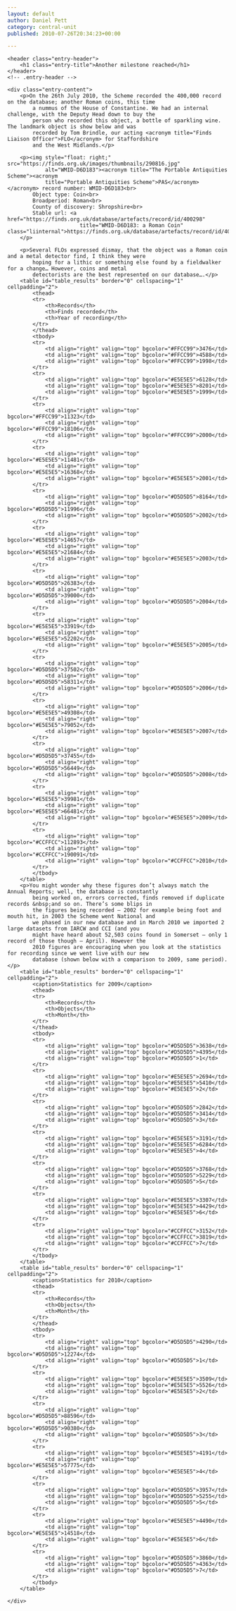 ```yaml
---
layout: default
author: Daniel Pett
category: central-unit
published: 2010-07-26T20:34:23+00:00

---
```


<article role="article" id="post-944"
         class="post-944 post type-post status-publish format-standard hentry category-database category-techie-stuff tag-coin tag-tom-brindle">

    <header class="entry-header">
        <h1 class="entry-title">Another milestone reached</h1>
    </header>
    <!-- .entry-header -->

    <div class="entry-content">
        <p>On the 26th July 2010, the Scheme recorded the 400,000 record on the database; another Roman coins, this time
            a nummus of the House of Constantine. We had an internal challenge, with the Deputy Head down to buy the
            person who recorded this object, a bottle of sparkling wine. The landmark object is show below and was
            recorded by Tom Brindle, our acting <acronym title="Finds Liaison Officer">FLO</acronym> for Staffordshire
            and the West Midlands.</p>

        <p><img style="float: right;" src="https://finds.org.uk/images/thumbnails/290816.jpg"
                alt="WMID-D6D183"><acronym title="The Portable Antiquities Scheme"><acronym
                title="Portable Antiquities Scheme">PAS</acronym></acronym> record number: WMID-D6D183<br>
            Object type: Coin<br>
            Broadperiod: Roman<br>
            County of discovery: Shropshire<br>
            Stable url: <a href="https://finds.org.uk/database/artefacts/record/id/400298"
                           title="WMID-D6D183: a Roman Coin" class="liinternal">https://finds.org.uk/database/artefacts/record/id/400298</a>
        </p>

        <p>Several FLOs expressed dismay, that the object was a Roman coin and a metal detector find, I think they were
            hoping for a lithic or something else found by a fieldwalker for a change… However, coins and metal
            detectorists are the best represented on our database….</p>
        <table id="table_results" border="0" cellspacing="1" cellpadding="2">
            <thead>
            <tr>
                <th>Records</th>
                <th>Finds recorded</th>
                <th>Year of recording</th>
            </tr>
            </thead>
            <tbody>
            <tr>
                <td align="right" valign="top" bgcolor="#FFCC99">3476</td>
                <td align="right" valign="top" bgcolor="#FFCC99">4588</td>
                <td align="right" valign="top" bgcolor="#FFCC99">1998</td>
            </tr>
            <tr>
                <td align="right" valign="top" bgcolor="#E5E5E5">6128</td>
                <td align="right" valign="top" bgcolor="#E5E5E5">8201</td>
                <td align="right" valign="top" bgcolor="#E5E5E5">1999</td>
            </tr>
            <tr>
                <td align="right" valign="top" bgcolor="#FFCC99">11323</td>
                <td align="right" valign="top" bgcolor="#FFCC99">18106</td>
                <td align="right" valign="top" bgcolor="#FFCC99">2000</td>
            </tr>
            <tr>
                <td align="right" valign="top" bgcolor="#E5E5E5">11481</td>
                <td align="right" valign="top" bgcolor="#E5E5E5">16368</td>
                <td align="right" valign="top" bgcolor="#E5E5E5">2001</td>
            </tr>
            <tr>
                <td align="right" valign="top" bgcolor="#D5D5D5">8164</td>
                <td align="right" valign="top" bgcolor="#D5D5D5">11996</td>
                <td align="right" valign="top" bgcolor="#D5D5D5">2002</td>
            </tr>
            <tr>
                <td align="right" valign="top" bgcolor="#E5E5E5">14657</td>
                <td align="right" valign="top" bgcolor="#E5E5E5">21684</td>
                <td align="right" valign="top" bgcolor="#E5E5E5">2003</td>
            </tr>
            <tr>
                <td align="right" valign="top" bgcolor="#D5D5D5">26383</td>
                <td align="right" valign="top" bgcolor="#D5D5D5">39000</td>
                <td align="right" valign="top" bgcolor="#D5D5D5">2004</td>
            </tr>
            <tr>
                <td align="right" valign="top" bgcolor="#E5E5E5">33919</td>
                <td align="right" valign="top" bgcolor="#E5E5E5">52202</td>
                <td align="right" valign="top" bgcolor="#E5E5E5">2005</td>
            </tr>
            <tr>
                <td align="right" valign="top" bgcolor="#D5D5D5">37502</td>
                <td align="right" valign="top" bgcolor="#D5D5D5">58311</td>
                <td align="right" valign="top" bgcolor="#D5D5D5">2006</td>
            </tr>
            <tr>
                <td align="right" valign="top" bgcolor="#E5E5E5">49308</td>
                <td align="right" valign="top" bgcolor="#E5E5E5">79052</td>
                <td align="right" valign="top" bgcolor="#E5E5E5">2007</td>
            </tr>
            <tr>
                <td align="right" valign="top" bgcolor="#D5D5D5">37455</td>
                <td align="right" valign="top" bgcolor="#D5D5D5">56449</td>
                <td align="right" valign="top" bgcolor="#D5D5D5">2008</td>
            </tr>
            <tr>
                <td align="right" valign="top" bgcolor="#E5E5E5">39981</td>
                <td align="right" valign="top" bgcolor="#E5E5E5">66481</td>
                <td align="right" valign="top" bgcolor="#E5E5E5">2009</td>
            </tr>
            <tr>
                <td align="right" valign="top" bgcolor="#CCFFCC">112893</td>
                <td align="right" valign="top" bgcolor="#CCFFCC">190091</td>
                <td align="right" valign="top" bgcolor="#CCFFCC">2010</td>
            </tr>
            </tbody>
        </table>
        <p>You might wonder why these figures don’t always match the Annual Reports; well, the database is constantly
            being worked on, errors corrected, finds removed if duplicate records &nbsp;and so on. There’s some blips in
            the figures being recorded – 2002 for example being foot and mouth hit, in 2003 the Scheme went National and
            we phased in our new database and in March 2010 we imported 2 large datasets from IARCW and CCI (and you
            might have heard about 52,503 coins found in Somerset – only 1 record of those though – April). However the
            2010 figures are encouraging when you look at the statistics for recording since we went live with our new
            database (shown below with a comparison to 2009, same period).</p>
        <table id="table_results" border="0" cellspacing="1" cellpadding="2">
            <caption>Statistics for 2009</caption>
            <thead>
            <tr>
                <th>Records</th>
                <th>Objects</th>
                <th>Month</th>
            </tr>
            </thead>
            <tbody>
            <tr>
                <td align="right" valign="top" bgcolor="#D5D5D5">3638</td>
                <td align="right" valign="top" bgcolor="#D5D5D5">4395</td>
                <td align="right" valign="top" bgcolor="#D5D5D5">1</td>
            </tr>
            <tr>
                <td align="right" valign="top" bgcolor="#E5E5E5">2694</td>
                <td align="right" valign="top" bgcolor="#E5E5E5">5410</td>
                <td align="right" valign="top" bgcolor="#E5E5E5">2</td>
            </tr>
            <tr>
                <td align="right" valign="top" bgcolor="#D5D5D5">2842</td>
                <td align="right" valign="top" bgcolor="#D5D5D5">3414</td>
                <td align="right" valign="top" bgcolor="#D5D5D5">3</td>
            </tr>
            <tr>
                <td align="right" valign="top" bgcolor="#E5E5E5">3191</td>
                <td align="right" valign="top" bgcolor="#E5E5E5">6284</td>
                <td align="right" valign="top" bgcolor="#E5E5E5">4</td>
            </tr>
            <tr>
                <td align="right" valign="top" bgcolor="#D5D5D5">3768</td>
                <td align="right" valign="top" bgcolor="#D5D5D5">5229</td>
                <td align="right" valign="top" bgcolor="#D5D5D5">5</td>
            </tr>
            <tr>
                <td align="right" valign="top" bgcolor="#E5E5E5">3307</td>
                <td align="right" valign="top" bgcolor="#E5E5E5">4429</td>
                <td align="right" valign="top" bgcolor="#E5E5E5">6</td>
            </tr>
            <tr>
                <td align="right" valign="top" bgcolor="#CCFFCC">3152</td>
                <td align="right" valign="top" bgcolor="#CCFFCC">3819</td>
                <td align="right" valign="top" bgcolor="#CCFFCC">7</td>
            </tr>
            </tbody>
        </table>
        <table id="table_results" border="0" cellspacing="1" cellpadding="2">
            <caption>Statistics for 2010</caption>
            <thead>
            <tr>
                <th>Records</th>
                <th>Objects</th>
                <th>Month</th>
            </tr>
            </thead>
            <tbody>
            <tr>
                <td align="right" valign="top" bgcolor="#D5D5D5">4290</td>
                <td align="right" valign="top" bgcolor="#D5D5D5">12274</td>
                <td align="right" valign="top" bgcolor="#D5D5D5">1</td>
            </tr>
            <tr>
                <td align="right" valign="top" bgcolor="#E5E5E5">3509</td>
                <td align="right" valign="top" bgcolor="#E5E5E5">5526</td>
                <td align="right" valign="top" bgcolor="#E5E5E5">2</td>
            </tr>
            <tr>
                <td align="right" valign="top" bgcolor="#D5D5D5">88596</td>
                <td align="right" valign="top" bgcolor="#D5D5D5">90380</td>
                <td align="right" valign="top" bgcolor="#D5D5D5">3</td>
            </tr>
            <tr>
                <td align="right" valign="top" bgcolor="#E5E5E5">4191</td>
                <td align="right" valign="top" bgcolor="#E5E5E5">57775</td>
                <td align="right" valign="top" bgcolor="#E5E5E5">4</td>
            </tr>
            <tr>
                <td align="right" valign="top" bgcolor="#D5D5D5">3957</td>
                <td align="right" valign="top" bgcolor="#D5D5D5">5255</td>
                <td align="right" valign="top" bgcolor="#D5D5D5">5</td>
            </tr>
            <tr>
                <td align="right" valign="top" bgcolor="#E5E5E5">4490</td>
                <td align="right" valign="top" bgcolor="#E5E5E5">14518</td>
                <td align="right" valign="top" bgcolor="#E5E5E5">6</td>
            </tr>
            <tr>
                <td align="right" valign="top" bgcolor="#D5D5D5">3860</td>
                <td align="right" valign="top" bgcolor="#D5D5D5">4363</td>
                <td align="right" valign="top" bgcolor="#D5D5D5">7</td>
            </tr>
            </tbody>
        </table>

    </div>
</article>